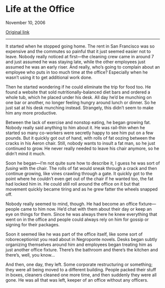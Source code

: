 Life at the Office
==================

November 10, 2006

[Original link](http://www.aaronsw.com/weblog/officelife)

* * * * *

It started when he stopped going home. The rent in San Francisco was so
expensive and the commutes so painful that it just seemed easier not to
leave. Nobody really noticed at first—the cleaning crew came in around 7
and just assumed he was staying late, while the other employees just
assumed he was an early riser. And really, who’s going to complain about
an employee who puts in too much time at the office? Especially when he
wasn’t using it to get additional work done.

Then he started wondering if he could eliminate the trip for food too.
He found a website that sold nutritionally-balanced diet bars and
ordered a whole tub, which he placed under his desk. All day he’d be
munching on one bar or another, no longer feeling hungry around lunch or
dinner. So he just sat at his desk munching instead. Strangely, this
didn’t seem to make him any more productive.

Between the lack of exercise and nonstop eating, he began growing fat.
Nobody really said anything to him about it. He was rail-thin when he
started so many co-workers were secretly happy to see him put on a few
pounds. But it quickly got out of hand, with rolls of fat oozing between
the cracks in his Aeron chair. Still, nobody wants to insult a fat man,
so he just continued to grow. He never really needed to leave his chair
anymore, so he didn’t mind it much.

Soon he began—I’m not quite sure how to describe it, I guess he was sort
of *fusing* with the chair. The rolls of fat would sneak through a crack
and then continue growing, like vines crawling through a gate. It
quickly got to the point where he couldn’t even get out of the chair if
he wanted too, the fat had locked him in. He could still roll around the
office on it but that movement quickly became tiring and as he grew
fatter the wheels snapped off.

Nobody really seemed to mind, though. He had become an office
fixture—people came to him now. He’d chat with them about their day or
keep an eye on things for them. Since he was always there he knew
everything that went on in the office and people could always rely on
him for gossip or signing for their packages.

Soon it seemed like he was part of the office itself, like some sort of
roboreceptionist you read about in Negroponte novels. Desks began subtly
organizing themselves around him and employees began treating him as
just another office fixture. There’s the bathroom and there’s the
kitchen and there’s, well, you know…

And then, one day, they left. Some corporate restructuring or something;
they were all being moved to a different building. People packed their
stuff in boxes, cleaners cleaned one more time, and then suddenly they
were all gone. He was all that was left, keeper of an office without any
officers.
